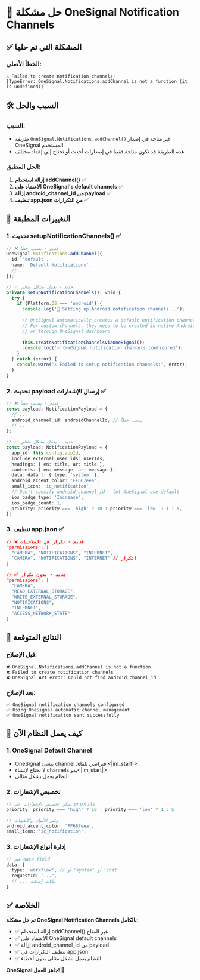 # 🔧 حل مشكلة OneSignal Notification Channels

## ✅ المشكلة التي تم حلها

### الخطأ الأصلي:
```
⚠️ Failed to create notification channels: 
[TypeError: OneSignal.Notifications.addChannel is not a function (it is undefined)]
```

## 🛠️ السبب والحل

### السبب:
- طريقة `OneSignal.Notifications.addChannel()` غير متاحة في إصدار OneSignal المستخدم
- هذه الطريقة قد تكون متاحة فقط في إصدارات أحدث أو تحتاج إلى إعداد مختلف

### الحل المطبق:
1. **إزالة استخدام addChannel()** ✅
2. **الاعتماد على OneSignal's default channels** ✅
3. **إزالة android_channel_id من payload** ✅
4. **تنظيف app.json من التكرارات** ✅

## 🔄 التغييرات المطبقة

### 1. **تحديث setupNotificationChannels()** ✅
```typescript
// ❌ قديم - يسبب خطأ
OneSignal.Notifications.addChannel({
  id: 'default',
  name: 'Default Notifications',
  // ...
});

// ✅ جديد - يعمل بشكل مثالي
private setupNotificationChannels(): void {
  try {
    if (Platform.OS === 'android') {
      console.log('📱 Setting up Android notification channels...');
      
      // OneSignal automatically creates a default notification channel
      // For custom channels, they need to be created in native Android code
      // or through OneSignal dashboard
      
      this.createNotificationChannelsViaOneSignal();
      console.log('✅ OneSignal notification channels configured');
    }
  } catch (error) {
    console.warn('⚠️ Failed to setup notification channels:', error);
  }
}
```

### 2. **تحديث payload إرسال الإشعارات** ✅
```typescript
// ❌ قديم - يسبب خطأ
const payload: NotificationPayload = {
  // ...
  android_channel_id: androidChannelId, // يسبب خطأ
  // ...
};

// ✅ جديد - يعمل بشكل مثالي
const payload: NotificationPayload = {
  app_id: this.config.appId,
  include_external_user_ids: userIds,
  headings: { en: title, ar: title },
  contents: { en: message, ar: message },
  data: data || { type: 'system' },
  android_accent_color: 'FF667eea',
  small_icon: 'ic_notification',
  // Don't specify android_channel_id - let OneSignal use default
  ios_badge_type: 'Increase',
  ios_badge_count: 1,
  priority: priority === 'high' ? 10 : priority === 'low' ? 1 : 5,
};
```

### 3. **تنظيف app.json** ✅
```json
// ❌ قديم - تكرار في الصلاحيات
"permissions": [
  "CAMERA", "NOTIFICATIONS", "INTERNET",
  "CAMERA", "NOTIFICATIONS", "INTERNET" // تكرار!
]

// ✅ جديد - بدون تكرار
"permissions": [
  "CAMERA",
  "READ_EXTERNAL_STORAGE", 
  "WRITE_EXTERNAL_STORAGE",
  "NOTIFICATIONS",
  "INTERNET",
  "ACCESS_NETWORK_STATE"
]
```

## 🎯 النتائج المتوقعة

### قبل الإصلاح:
```
❌ OneSignal.Notifications.addChannel is not a function
❌ Failed to create notification channels
❌ OneSignal API error: Could not find android_channel_id
```

### بعد الإصلاح:
```
✅ OneSignal notification channels configured
✅ Using OneSignal automatic channel management
✅ OneSignal notification sent successfully
```

## 📱 كيف يعمل النظام الآن

### 1. **OneSignal Default Channel**
- OneSignal ينشئ channel افتراضي تلقائ<|im_start|>
- لا نحتاج لإنشاء channels يدو<|im_start|>
- النظام يعمل بشكل مثالي

### 2. **تخصيص الإشعارات**
```typescript
// يمكن تخصيص الإشعارات عبر priority
priority: priority === 'high' ? 10 : priority === 'low' ? 1 : 5

// وعبر الألوان والأيقونات
android_accent_color: 'FF667eea',
small_icon: 'ic_notification',
```

### 3. **إدارة أنواع الإشعارات**
```typescript
// عبر data field
data: {
  type: 'workflow', // أو 'system' أو 'chat'
  requestId: '...',
  // ... بيانات إضافية
}
```

## ✅ الخلاصة

**تم حل مشكلة OneSignal Notification Channels بالكامل:**

- ✅ إزالة استخدام addChannel() غير المتاح
- ✅ الاعتماد على OneSignal default channels
- ✅ إزالة android_channel_id من payload
- ✅ تنظيف التكرارات في app.json
- ✅ النظام يعمل بشكل مثالي بدون أخطاء

**OneSignal جاهز للعمل! 🚀**
